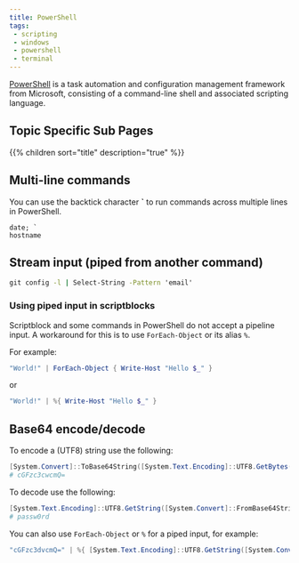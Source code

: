 ```yaml
---
title: PowerShell
tags:
 - scripting
 - windows
 - powershell
 - terminal
---
```


[PowerShell](https://learn.microsoft.com/en-au/powershell/) is a task automation and configuration management framework from Microsoft, 
consisting of a command-line shell and associated scripting language.
<!--more-->

## Topic Specific Sub Pages

{{% children sort="title" description="true" %}}

## Multi-line commands

You can use the backtick character **`** to run commands across multiple lines in PowerShell.

```shell
date; `
hostname
```

## Stream input (piped from another command)

```cmd
git config -l | Select-String -Pattern 'email'
```

### Using piped input in scriptblocks

Scriptblock and some commands in PowerShell do not accept a pipeline input. A workaround for this is to use 
`ForEach-Object` or its alias `%`.

For example:

```powershell
"World!" | ForEach-Object { Write-Host "Hello $_" }
```
or
```powershell
"World!" | %{ Write-Host "Hello $_" }
```

## Base64 encode/decode

To encode a (UTF8) string use the following:

```powershell
[System.Convert]::ToBase64String([System.Text.Encoding]::UTF8.GetBytes("passw0rd"))
# cGFzc3cwcmQ=
```

To decode use the following:

```powershell
[System.Text.Encoding]::UTF8.GetString([System.Convert]::FromBase64String("cGFzc3cwcmQ="))
# passw0rd
```

You can also use `ForEach-Object` or `%` for a piped input, for example:

```powershell
"cGFzc3dvcmQ=" | %{ [System.Text.Encoding]::UTF8.GetString([System.Convert]::FromBase64String($_)) }
```